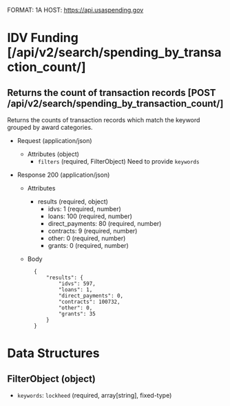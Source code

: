FORMAT: 1A
HOST: https://api.usaspending.gov

# IDV Funding [/api/v2/search/spending_by_transaction_count/]

## Returns the count of transaction records [POST /api/v2/search/spending_by_transaction_count/]

Returns the counts of transaction records which match the keyword grouped by award categories.

+ Request (application/json)
    + Attributes (object)
        + `filters` (required, FilterObject)
            Need to provide `keywords`

+ Response 200 (application/json)
    + Attributes
        + results (required, object)
            - idvs: 1 (required, number)
            - loans: 100 (required, number)
            - direct_payments: 80 (required, number)
            - contracts: 9 (required, number)
            - other: 0 (required, number)
            - grants: 0 (required, number)

    + Body

            {
                "results": {
                    "idvs": 597,
                    "loans": 1,
                    "direct_payments": 0,
                    "contracts": 100732,
                    "other": 0,
                    "grants": 35
                }
            }

# Data Structures

## FilterObject (object)
+ `keywords`: `lockheed` (required, array[string], fixed-type)